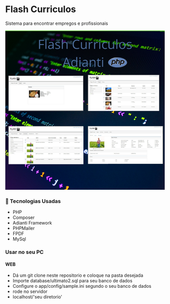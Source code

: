 
 <h1>Flash Curriculos</h1>
 <p>Sistema para encontrar empregos e profissionais</p>
 <img src="https://github.com/franwanderley/Flash-Curriculos/blob/master/app/images/flashcurriculos.png" alt="Prints do Ecoleta">

 <h3>
    <g-emoji class="g-emoji" alias="rocket" fallback-src="https://github.githubassets.com/images/icons/emoji/unicode/1f680.png">🚀</g-emoji> 
    Tecnologias Usadas</h3>
 <ul>
     <li>PHP</li>
     <li>Composer</li>
     <li>Adianti Framework</li>
     <li>PHPMailer</li>
     <li>FPDF</li>
     <li/>MySql</li>
 </ul>

 <h3>Usar no seu PC</h3>
<h4>WEB</h4>
<ul>
    <li>Dá um git clone neste repositorio e coloque na pasta desejada</li>
    <li>Importe database/ultimato2.sql para seu banco de dados</li>
    <li> Configure o app/config/sample.ini segundo o seu banco de dados
    <li>rode no servidor</li>
    <li>localhost/'seu diretorio'</li>
</ul>

